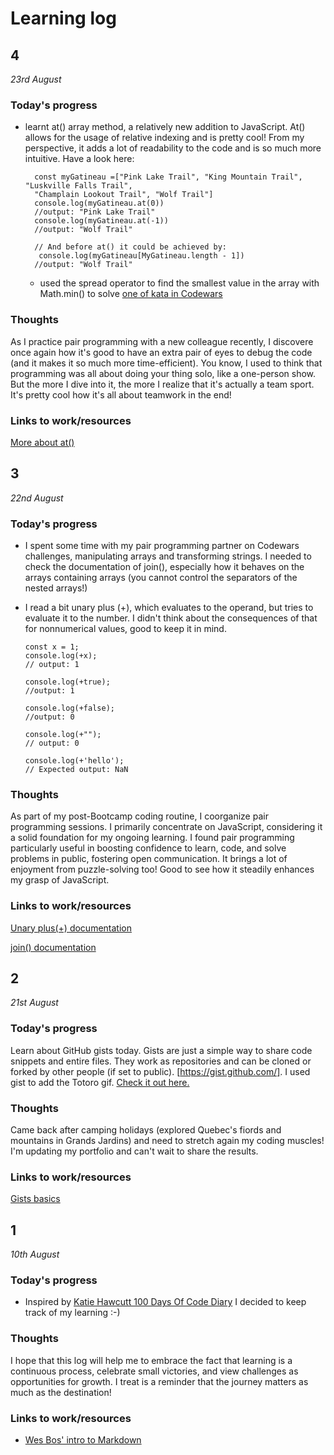 # Learning log

<!-- 
## 2 ##
*21st August*
### Today's progress ###
### Thoughts ###
### Links to work/resources ###

-->
## 4 ##
*23rd August*

### Today's progress ###
* learnt at() array method, a relatively new addition to JavaScript. At() allows for the usage of relative indexing and is pretty cool! From my perspective, it adds a lot of readability to the code and is so much more intuitive. Have a look here:

        const myGatineau =["Pink Lake Trail", "King Mountain Trail", "Luskville Falls Trail",
        "Champlain Lookout Trail", "Wolf Trail"]
        console.log(myGatineau.at(0))
        //output: "Pink Lake Trail"
        console.log(myGatineau.at(-1))
        //output: "Wolf Trail"

        // And before at() it could be achieved by:
         console.log(myGatineau[MyGatineau.length - 1])
        //output: "Wolf Trail"
        

  * used the spread operator to find the smallest value in the array with Math.min() to solve [one of kata in Codewars](https://www.codewars.com/kata/577a98a6ae28071780000989) 

### Thoughts ###

As I practice pair programming with a new colleague recently, I discovere once again how it's good to have an extra pair of eyes to debug the code (and it makes it so much more time-efficient). You know, I used to think that programming was all about doing your thing solo, like a one-person show. But the more I dive into it, the more I realize that it's actually a team sport. It's pretty cool how it's all about teamwork in the end!

### Links to work/resources ###
[More about at()](https://www.freecodecamp.org/news/javascript-at-method/)


## 3 ##
*22nd August*

### Today's progress ###
* I spent some time with my pair programming partner on Codewars challenges, manipulating arrays and transforming strings. I needed to check the documentation of join(), especially how it behaves on the arrays containing arrays (you cannot control the separators of the nested arrays!) 
* I read a bit unary plus (+), which evaluates to the operand, but tries to evaluate it to the number. I didn't think about the consequences of that for nonnumerical values, good to keep it in mind.  

      const x = 1;
      console.log(+x);
      // output: 1
      
      console.log(+true);
      //output: 1
      
      console.log(+false);
      //output: 0

      console.log(+"");
      // output: 0
      
      console.log(+'hello');
      // Expected output: NaN


### Thoughts ###

As part of my post-Bootcamp coding routine, I coorganize pair programming sessions. I primarily concentrate on JavaScript, considering it a solid foundation for my ongoing learning. I found pair programming particularly useful in boosting confidence to learn, code, and solve problems in public, fostering open communication. It brings a lot of enjoyment from puzzle-solving too! Good to see how it steadily enhances my grasp of JavaScript.

### Links to work/resources ###
[Unary plus(+) documentation](https://developer.mozilla.org/en-US/docs/Web/JavaScript/Reference/Operators/Unary_plus)

[join() documentation ](https://developer.mozilla.org/en-US/docs/Web/JavaScript/Reference/Global_Objects/Array/join)


## 2 ##
*21st August* 

### Today's progress ###
Learn about GitHub gists today. Gists are just a simple way to share code snippets and entire files. They work as repositories and can be cloned or forked by other people (if set to public).  [https://gist.github.com/]. I used gist to add the Totoro gif. [Check it out here.](https://gist.github.com/izazw/91d94f1a0fcf047e85ef9c75733fd09f)


### Thoughts ###
Came back after camping holidays (explored Quebec's fiords and mountains in Grands Jardins) and need to stretch again my coding muscles! I'm updating my portfolio and can't wait to share the results. 

### Links to work/resources ###
[Gists basics](https://docs.github.com/en/get-started/writing-on-github/editing-and-sharing-content-with-gists/creating-gists)


## 1 ##
*10th August* 

### Today's progress ###
* Inspired by [Katie Hawcutt 100 Days Of Code Diary](https://github.com/katiehawcutt/100DaysOfCode) I decided to keep track of my learning :-)

### Thoughts ###
I hope that this log will help me to embrace the fact that learning is a continuous process, celebrate small victories, and view challenges as opportunities for growth. I treat is a reminder that the journey matters as much as the destination!  

### Links to work/resources ###
* [Wes Bos' intro to Markdown](https://masteringmarkdown.com/) 

